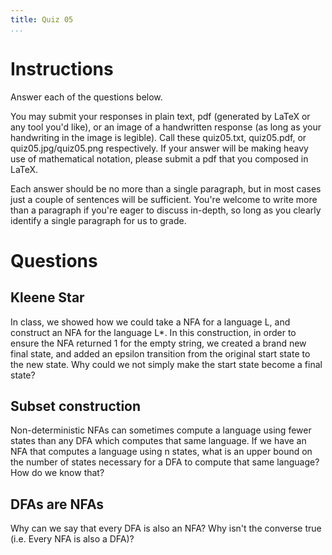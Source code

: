 ```yaml
---
title: Quiz 05
...
```


# Instructions

Answer each of the questions below. 

You may submit your responses in plain text, pdf (generated by LaTeX or any tool you'd like), or an image of a  handwritten response (as long as your handwriting in the image is legible). Call these quiz05.txt, quiz05.pdf, or quiz05.jpg/quiz05.png respectively. If your answer will be making heavy use of mathematical notation, please submit a pdf that you composed in LaTeX.

Each answer should be no more than a single paragraph, but in most cases just a couple of sentences will be sufficient. You're welcome to write more than a paragraph if you're eager to discuss in-depth, so long as you clearly identify a single paragraph for us to grade.


# Questions

## Kleene Star

In class, we showed how we could take a NFA for a language L, and construct an NFA for the language L*. In this construction, in order to ensure the NFA returned 1 for the empty string, we created a brand new final state, and added an epsilon transition from the original start state to the new state. Why could we not simply make the start state become a final state?

## Subset construction

Non-deterministic NFAs can sometimes compute a language using fewer states than any DFA which computes that same language. If we have an NFA that computes a language using n states, what is an upper bound on the number of states necessary for a DFA to compute that same language? How do we know that?

## DFAs are NFAs

Why can we say that every DFA is also an NFA? Why isn't the converse true (i.e. Every NFA is also a DFA)?


